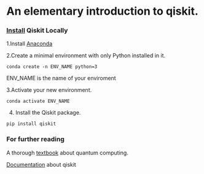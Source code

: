 # An elementary introduction to qiskit.




### [Install][install] Qiskit Locally

1.Install [Anaconda][anaconda]

2.Create a minimal environment with only Python installed in it.
```console
conda create -n ENV_NAME python=3
```
ENV_NAME is the name of your enviroment

3.Activate your new environment.
```console
conda activate ENV_NAME
```
4. Install the Qiskit package.
```console
pip install qiskit
```






### For further reading

A thorough [textbook][textbook] about quantum computing.

[Documentation][documentation] about qiskit



[anaconda]:https://www.anaconda.com/products/individual
[textbook]:https://qiskit.org/textbook/preface.html 
[documentation]: https://qiskit.org/documentation/
[install]: https://qiskit.org/documentation/getting_started.html
